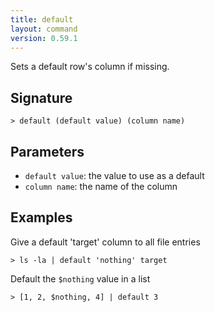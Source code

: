 ```yaml
---
title: default
layout: command
version: 0.59.1
---
```


Sets a default row's column if missing.

## Signature

```> default (default value) (column name)```

## Parameters

 -  `default value`: the value to use as a default
 -  `column name`: the name of the column

## Examples

Give a default 'target' column to all file entries
```shell
> ls -la | default 'nothing' target
```

Default the `$nothing` value in a list
```shell
> [1, 2, $nothing, 4] | default 3
```
